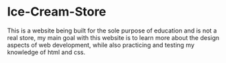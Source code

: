 # Ice-Cream-Store
This is a website being built for the sole purpose of education and is not a real store, my main goal with this website is to learn more about the design aspects of web development, while also practicing and testing my knowledge of html and css. 
